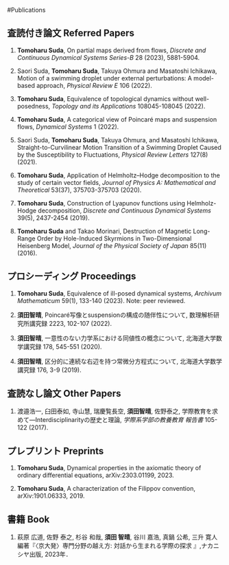 #Publications

## 査読付き論文 Referred Papers

1. **Tomoharu Suda**, On partial maps derived from flows, *Discrete and Continuous Dynamical Systems Series-B* 28 (2023), 5881-5904.

2. Saori Suda, **Tomoharu Suda**, Takuya Ohmura and Masatoshi Ichikawa, Motion of a swimming droplet under external perturbations: A model-based approach, *Physical Review E* 106 (2022).

3. **Tomoharu Suda**, Equivalence of topological dynamics without well-posedness, *Topology and its Applications* 108045-108045 (2022).

4. **Tomoharu Suda**, A categorical view of Poincaré maps and suspension flows, *Dynamical Systems* 1 (2022).

5. Saori Suda, **Tomoharu Suda**, Takuya Ohmura, and Masatoshi Ichikawa, Straight-to-Curvilinear Motion Transition of a Swimming Droplet Caused by the Susceptibility to Fluctuations, *Physical Review Letters* 127(8) (2021).

6. **Tomoharu Suda**, Application of Helmholtz–Hodge decomposition to the study of certain vector fields, *Journal of Physics A: Mathematical and Theoretical* 53(37), 375703-375703 (2020).

7. **Tomoharu Suda**, Construction of Lyapunov functions using Helmholz-Hodge decomposition, *Discrete and Continuous Dynamical Systems* 39(5), 2437-2454 (2019).

8. **Tomoharu Suda** and Takao Morinari, Destruction of Magnetic Long-Range Order by Hole-Induced Skyrmions in Two-Dimensional Heisenberg Model, *Journal of the Physical Society of Japan* 85(11) (2016).

## プロシーディング Proceedings

1. **Tomoharu Suda**, Equivalence of ill-posed dynamical systems, *Archivum Mathematicum* 59(1), 133-140 (2023). Note: peer reviewed.

2. **須田智晴**, Poincaré写像とsuspensionの構成の随伴性について, 数理解析研究所講究録 2223, 102-107 (2022).

3. **須田智晴**, 一意性のない力学系における同値性の概念について, 北海道大学数学講究録 178, 545-551 (2020).

4. **須田智晴**, 区分的に連続な右辺を持つ常微分方程式について, 北海道大学数学講究録 176, 3-9 (2019).

## 査読なし論文 Other Papers

1. 渡邉浩一, 臼田泰如, 寺山慧, 瑞慶覧長空, **須田智晴**, 佐野泰之, 学際教育を求めて―Interdisciplinarityの歴史と理論, *学際系学部の教養教育 報告書* 105-122 (2017).

## プレプリント Preprints
1. **Tomoharu Suda**, Dynamical properties in the axiomatic theory of ordinary differential equations, arXiv:2303.01199, 2023.

2. **Tomoharu Suda**, A characterization of the Filippov convention, arXiv:1901.06333, 2019.

## 書籍 Book

1. 萩原 広道, 佐野 泰之, 杉谷 和哉, **須田 智晴**, 谷川 嘉浩, 真鍋 公希, 三升 寛人 編著『〈京大発〉専門分野の越え方: 対話から生まれる学際の探求 』,ナカニシヤ出版, 2023年．

